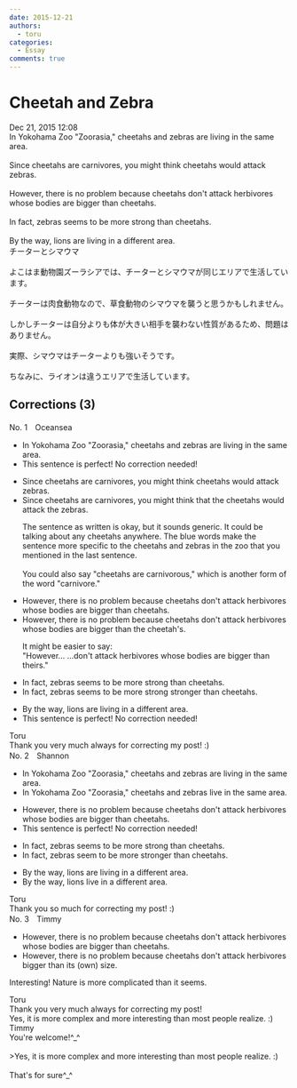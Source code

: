 ```yaml
---
date: 2015-12-21
authors:
  - toru
categories:
  - Essay
comments: true
---
```


# Cheetah and Zebra
<div class="date">Dec 21, 2015 12:08</div>
<div id="post"><div id="body_show_ori">
In Yokohama Zoo "Zoorasia," cheetahs and zebras are living in the same area.<br/><br/>Since cheetahs are carnivores, you might think cheetahs would attack zebras.<br/><br/>However, there is no problem because cheetahs don't attack herbivores whose bodies are bigger than cheetahs.<br/><br/>In fact, zebras seems to be more strong than cheetahs.<br/><br/>By the way, lions are living in a different area.
</div></div>

<!-- more -->

<div id="post_ja"><div id="body_show_mo">
チーターとシマウマ<br/><br/>よこはま動物園ズーラシアでは、チーターとシマウマが同じエリアで生活しています。<br/><br/>チーターは肉食動物なので、草食動物のシマウマを襲うと思うかもしれません。<br/><br/>しかしチーターは自分よりも体が大きい相手を襲わない性質があるため、問題はありません。<br/><br/>実際、シマウマはチーターよりも強いそうです。<br/><br/>ちなみに、ライオンは違うエリアで生活しています。
</div></div>

## Corrections (3)
<div id="block"><div class="first_name"> No. 1　<span class="just_name">Oceansea</span></div><div id="block2">
<ul class="correction_field">
<li class="incorrect">In Yokohama Zoo "Zoorasia," cheetahs and zebras are living in the same area.</li>
<li class="corrected perfect">This sentence is perfect! No correction needed!</li>
</ul>
<ul class="correction_field">
<li class="incorrect">Since cheetahs are carnivores, you might think cheetahs would attack zebras.</li>
<li class="corrected correct">
Since cheetahs are carnivores, you might <span class="f_blue">think that the </span>cheetahs would attack <span class="f_blue">the</span> zebras.
<p class="correction_comment">The sentence as written is okay, but it sounds generic. It could be talking about any cheetahs anywhere. The blue words make the sentence more specific to the cheetahs and zebras in the zoo that you mentioned in the last sentence.<br/><br/>You could also say "cheetahs are carnivorous," which is another form of the word "carnivore."</p>
</li>
</ul>
<ul class="correction_field">
<li class="incorrect">However, there is no problem because cheetahs don't attack herbivores whose bodies are bigger than cheetahs.</li>
<li class="corrected correct">
However, there is no problem because cheetahs don't attack herbivores whose bodies are bigger than <span class="f_blue">the </span>cheetah<span class="f_blue">'s</span>.
<p class="correction_comment">It might be easier to say:<br/>"However... ...don't attack herbivores whose bodies are bigger than theirs."</p>
</li>
</ul>
<ul class="correction_field">
<li class="incorrect">In fact, zebras seems to be more strong than cheetahs.</li>
<li class="corrected correct">
In fact, zebras seems to be <span class="f_gray"><span class="sline">more strong</span></span> <span class="f_blue">stronger </span>than cheetahs.
</li>
</ul>
<ul class="correction_field">
<li class="incorrect">By the way, lions are living in a different area.</li>
<li class="corrected perfect">This sentence is perfect! No correction needed!</li>
</ul>
</div><div class="name"><span class="just_name">Toru</span><br>
Thank you very much always for correcting my post! :)
</div>
</div>
<div id="block"><div class="first_name"> No. 2　<span class="just_name">Shannon</span></div><div id="block2">
<ul class="correction_field">
<li class="incorrect">In Yokohama Zoo "Zoorasia," cheetahs and zebras are living in the same area.</li>
<li class="corrected correct">
In Yokohama Zoo "Zoorasia," cheetahs and zebras <span class="f_blue">live</span> in the same area.
</li>
</ul>
<ul class="correction_field">
<li class="incorrect">However, there is no problem because cheetahs don't attack herbivores whose bodies are bigger than cheetahs.</li>
<li class="corrected perfect">This sentence is perfect! No correction needed!</li>
</ul>
<ul class="correction_field">
<li class="incorrect">In fact, zebras seems to be more strong than cheetahs.</li>
<li class="corrected correct">
In fact, zebras seem to be <span class="sline">more</span> strong<span class="f_blue">er</span> than cheetahs.
</li>
</ul>
<ul class="correction_field">
<li class="incorrect">By the way, lions are living in a different area.</li>
<li class="corrected correct">
By the way, lions <span class="f_blue">live</span> in a different area.
</li>
</ul>
</div><div class="name"><span class="just_name">Toru</span><br>
Thank you so much for correcting my post! :)
</div>
</div>
<div id="block"><div class="first_name"> No. 3　<span class="just_name">Timmy</span></div><div id="block2">
<ul class="correction_field">
<li class="incorrect">However, there is no problem because cheetahs don't attack herbivores whose bodies are bigger than cheetahs.</li>
<li class="corrected correct">
However, there is no problem because cheetahs don't attack herbivores bigger than <span class="f_blue">its </span>(<span class="f_blue">own</span>)<span class="f_blue"> size</span>.
</li>
</ul>
<p class="comment_small">
 Interesting! Nature is more complicated than it seems.
</p>

</div><div class="name"><span class="just_name">Toru</span><br>
Thank you very much always for correcting my post! <br/>Yes, it is more complex and more interesting than most people realize. :)
</div>
<div class="name"><span class="just_name">Timmy</span><br>
You're welcome!^_^<br/><br/>&gt;Yes, it is more complex and more interesting than most people realize. :)<br/><br/>That's for sure^_^
</div>
</div>
